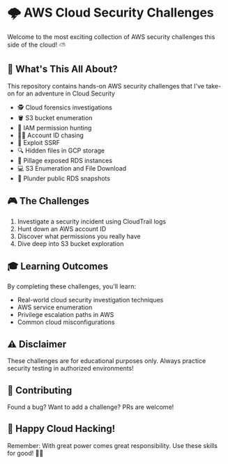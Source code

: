 # 🌩️ AWS Cloud Security Challenges 

Welcome to the most exciting collection of AWS security challenges this side of the cloud! ⛅

## 🎯 What's This All About?

This repository contains hands-on AWS security challenges that I've take-on for an adventure in Cloud Security

- 🕵️ Cloud forensics investigations
- 🪣 S3 bucket enumeration
- 🔑 IAM permission hunting
- 🏃‍♂️ Account ID chasing
- 🚀 Exploit SSRF
- 🔍 Hidden files in GCP storage
- 💾 Pillage exposed RDS instances
- 💻 S3 Enumeration and File Download
- 🚨 Plunder public RDS snapshots

## 🎮 The Challenges

1. Investigate a security incident using CloudTrail logs
2. Hunt down an AWS account ID
3. Discover what permissions you really have
4. Dive deep into S3 bucket exploration

## 🎓 Learning Outcomes

By completing these challenges, you'll learn:
- Real-world cloud security investigation techniques
- AWS service enumeration
- Privilege escalation paths in AWS
- Common cloud misconfigurations

## ⚠️ Disclaimer

These challenges are for educational purposes only. Always practice security testing in authorized environments!

## 🤝 Contributing

Found a bug? Want to add a challenge? PRs are welcome! 

## 🎉 Happy Cloud Hacking!

Remember: With great power comes great responsibility. Use these skills for good! 🦸‍♂️